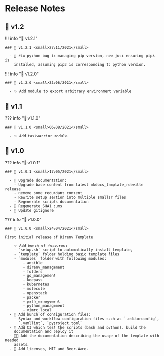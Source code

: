 <!-- BEGIN MKDOCS TEMPLATE -->
<!--
WARNING, DO NOT UPDATE CONTENT BETWEEN MKDOCS TEMPLATE TAG !
Modified content will be overwritten when updating
-->

# Release Notes

<!-- END MKDOCS TEMPLATE -->

## 🔖 v1.2

!!! info "🔖 v1.2.1"

    ### 🔖 v1.2.1 <small>27/11/2021</small>

      - 🐛 Fix python bug in managing pip version, now just ensuring pip3 is
        installed, assuming pip3 is corresponding to python version.

!!! info "🔖 v1.2.0"

    ### 🔖 v1.2.0 <small>22/08/2021</small>

      - ✨ Add module to export arbitrary environment variable

## 🔖 v1.1

??? info "🔖 v1.1.0"

    ### 🔖 v1.1.0 <small>06/08/2021</small>

      - ✨ Add taskwarrior module

## 🔖 v1.0

??? info "🔖 v1.0.1"

    ### 🔖 v1.0.1 <small>17/05/2021</small>

      - 📝 Upgrade documentation:
        - Upgrade base content from latest mkdocs_template_rdeville release
        - Remove some redundant content
        - Rewrite setup section into multiple smaller files
        - Regenerate scripts documentation
      - 🔧 Regenerate SHA1 sums
      - 🙈 Update gitignore

??? info "🔖 v1.0.0"

    ### 🔖 v1.0.0 <small>24/04/2021</small>

    First initial release of Direnv Template

      - ✨ Add bunch of features:
        - `setup.sh` script to automatically install template,
        - `template` folder holding basic template files
        - `modules` folder with following modules:
            - ansible
            - direnv_management
            - folders
            - go_management
            - keepass
            - kubernetes
            - molecule
            - openstack
            - packer
            - path_management
            - python_management
            - vimrc_local
      - 🔧 Add bunch of configuration files:
        - Syntax and workflow configuration files such as `.editorconfig`,
          `.yamllint`, `pyproject.toml`
      - 👷 Add CI which test the scripts (bash and python), build the
        documentation and deploy it
      - 📝🍱 Add the documentation describing the usage of the template with needed
        assets.
      - 📄 Add licenses, MIT and Beer-Ware.

